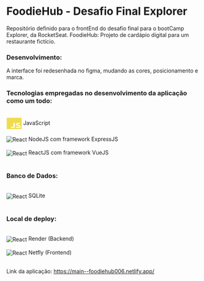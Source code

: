 ﻿# FoodieHub - Desafio Final Explorer

Repositório definido para o frontEnd do desafio final para o bootCamp Explorer, da RocketSeat. FoodieHub: Projeto de cardápio digital para um restaurante fictício.

### Desenvolvimento:

A interface foi redesenhada no figma, mudando as cores, posicionamento e marca.

### Tecnologias empregadas no desenvolvimento da aplicação como um todo:

<br/>
<img align="center" alt="Js" height="30" width="40" src="https://raw.githubusercontent.com/devicons/devicon/master/icons/javascript/javascript-plain.svg">
    JavaScript
<br/>
<br/>
<img align="center" alt="React" height="30" width="40" src="https://cdn.jsdelivr.net/gh/devicons/devicon/icons/nodejs/nodejs-original.svg" />
    NodeJS com framework ExpressJS
<br/>
<br/>
 <img align="center" alt="React" height="30" width="40" src="https://cdn.jsdelivr.net/gh/devicons/devicon/icons/react/react-original.svg" />
    ReactJS com framework VueJS
<br/>
<br/>

### Banco de Dados:

<br/>
<img align="center" alt="React" height="30" width="40" src="https://www.vectorlogo.zone/logos/sqlite/sqlite-icon.svg" />
    SQLite
<br/>
<br/>


### Local de deploy:

<br/>
<img align="center" alt="React" height="30" width="40" src="https://res.cloudinary.com/practicaldev/image/fetch/s--cbpPgUtw--/c_fill,f_auto,fl_progressive,h_320,q_auto,w_320/https://dev-to-uploads.s3.amazonaws.com/uploads/organization/profile_image/957/185afeab-93cb-4e93-ba2a-de2d1b4150c2.png" />
  Render (Backend)

<br/>
<br/>

<img align="center" alt="React" height="30" width="40" src="https://upload.wikimedia.org/wikipedia/commons/thumb/9/97/Netlify_logo_%282%29.svg/1200px-Netlify_logo_%282%29.svg.png" />
    Netfly (Frontend)
<br/>
<br/>

Link da aplicação: 
https://main--foodiehub006.netlify.app/
